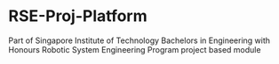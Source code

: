 # RSE-Proj-Platform
Part of Singapore Institute of Technology Bachelors in Engineering with Honours Robotic System Engineering Program project based module
